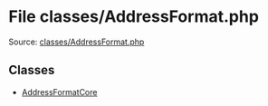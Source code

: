 File classes/AddressFormat.php
=========

Source: [classes/AddressFormat.php](https://github.com/PrestaShop/PrestaShop/blob/1.5.0.17/classes/AddressFormat.php)


Classes
-------

* [AddressFormatCore](class.AddressFormatCore.md)

